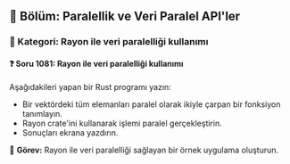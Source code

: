 ## 📘 Bölüm: Paralellik ve Veri Paralel API'ler  
### 🔹 Kategori: Rayon ile veri paralelliği kullanımı  
#### ❓ Soru 1081: Rayon ile veri paralelliği kullanımı

Aşağıdakileri yapan bir Rust programı yazın:

- Bir vektördeki tüm elemanları paralel olarak ikiyle çarpan bir fonksiyon tanımlayın.
- Rayon crate'ini kullanarak işlemi paralel gerçekleştirin.
- Sonuçları ekrana yazdırın.

🔧 **Görev:** Rayon ile veri paralelliği sağlayan bir örnek uygulama oluşturun.
